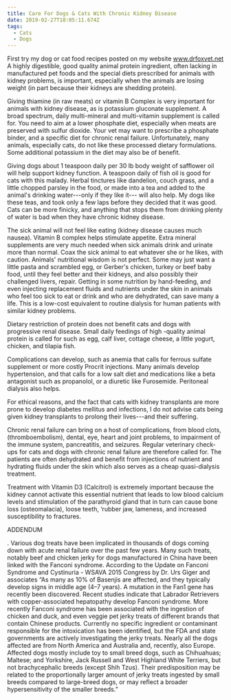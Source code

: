 ```yaml
---
title: Care For Dogs & Cats With Chronic Kidney Disease
date: 2019-02-27T18:05:11.674Z
tags:
  - Cats
  - Dogs
---
```

First try my dog or cat food recipes posted on my website www.drfoxvet.net A highly digestible, good quality animal protein ingredient, often lacking in manufactured pet foods and the special diets prescribed for animals with kidney problems, is important, especially when the animals are losing weight (in part because their kidneys are shedding protein).

Giving thiamine (in raw meats) or vitamin B Complex is very important for animals with kidney disease, as is potassium gluconate supplement. A broad spectrum, daily multi-mineral and multi-vitamin supplement is called for. You need to aim at a lower phosphate diet, especially when meats are preserved with sulfur dioxide. Your vet may want to prescribe a phosphate binder, and a specific diet for chronic renal failure. Unfortunately, many animals, especially cats, do not like these processed dietary formulations. Some additional potassium in the diet may also be of benefit.

Giving dogs about 1 teaspoon daily per 30 lb body weight of safflower oil will help support kidney function. A teaspoon daily of fish oil is good for cats with this malady. Herbal tinctures like dandelion, couch grass, and a little chopped parsley in the food, or made into a tea and added to the animal's drinking water---only if they like it--- will also help. My dogs like these teas, and took only a few laps before they decided that it was good. Cats can be more finicky, and anything that stops them from drinking plenty of water is bad when they have chronic kidney disease.

The sick animal will not feel like eating (kidney disease causes much nausea). Vitamin B complex helps stimulate appetite. Extra mineral supplements are very much needed when sick animals drink and urinate more than normal. Coax the sick animal to eat whatever she or he likes, with caution. Animals' nutritional wisdom is not perfect. Some may just want a little pasta and scrambled egg, or Gerber's chicken, turkey or beef baby food, until they feel better and their kidneys, and also possibly their challenged livers, repair. Getting in some nutrition by hand-feeding, and even injecting replacement fluids and nutrients under the skin in animals who feel too sick to eat or drink and who are dehydrated, can save many a life. This is a low-cost equivalent to routine dialysis for human patients with similar kidney problems.

Dietary restriction of protein does not benefit cats and dogs with progressive renal disease. Small daily feedings of high -quality animal protein is called for such as egg, calf liver, cottage cheese, a little yogurt, chicken, and tilapia fish.

Complications can develop, such as anemia that calls for ferrous sulfate supplement or more costly Procrit injections. Many animals develop hypertension, and that calls for a low salt diet and medications like a beta antagonist such as propanolol, or a diuretic like Furosemide. Peritoneal dialysis also helps.

For ethical reasons, and the fact that cats with kidney transplants are more prone to develop diabetes mellitus and infections, I do not advise cats being given kidney transplants to prolong their lives---and their suffering.

Chronic renal failure can bring on a host of complications, from blood clots, (thromboembolism), dental, eye, heart and joint problems, to impairment of the immune system, pancreatitis, and seizures. Regular veterinary check-ups for cats and dogs with chronic renal failure are therefore called for. The patients are often dehydrated and benefit from injections of nutrient and hydrating fluids under the skin which also serves as a cheap quasi-dialysis treatment.

Treatment with Vitamin D3 (Calcitrol) is extremely important because the kidney cannot activate this essential nutrient that leads to low blood calcium levels and stimulation of the parathyroid gland that in turn can cause bone loss (osteomalacia), loose teeth, &#8216;rubber jaw, lameness, and increased susceptibility to fractures.

ADDENDUM

. Various dog treats have been implicated in thousands of dogs coming down with acute renal failure over the past few years. Many such treats, notably beef and chicken jerky for dogs manufactured in China have been linked with the Fanconi syndrome.
  According to the Update on Fanconi Syndrome and Cystinuria - WSAVA 2015 Congress by Dr. Urs Giger  and associates “As many as 10% of Basenjis are affected, and they typically develop signs in middle age (4–7 years). A mutation in the Fan1 gene has recently been discovered. Recent studies indicate that Labrador Retrievers with copper-associated hepatopathy develop Fanconi syndrome. More recently Fanconi syndrome has been associated with the ingestion of chicken and duck, and even veggie pet jerky treats of different brands that contain Chinese products. Currently no specific ingredient or contaminant responsible for the intoxication has been identified, but the FDA and state governments are actively investigating the jerky treats. Nearly all the dogs affected are from North America and Australia and, recently, also Europe. Affected dogs mostly include toy to small breed dogs, such as Chihuahuas; Maltese; and Yorkshire, Jack Russell and West Highland White Terriers, but not brachycephalic breeds (except Shih Tzus). Their predisposition may be related to the proportionally larger amount of jerky treats ingested by small breeds compared to large-breed dogs, or may reflect a broader hypersensitivity of the smaller breeds.”  

